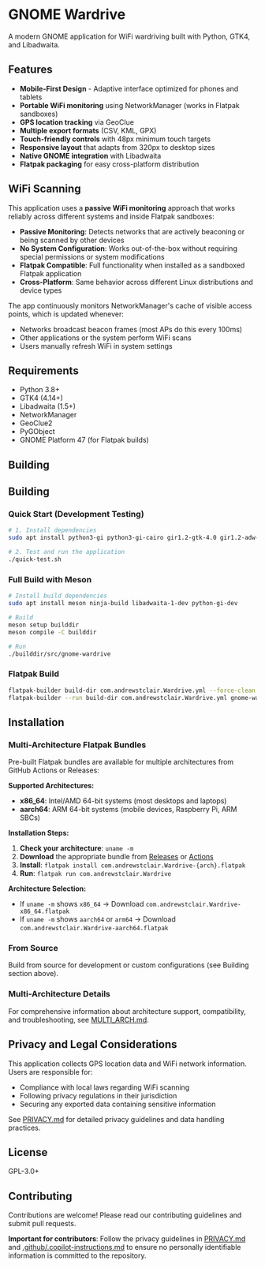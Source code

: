 # GNOME Wardrive

A modern GNOME application for WiFi wardriving built with Python, GTK4, and Libadwaita.

## Features

- **Mobile-First Design** - Adaptive interface optimized for phones and tablets
- **Portable WiFi monitoring** using NetworkManager (works in Flatpak sandboxes)
- **GPS location tracking** via GeoClue
- **Multiple export formats** (CSV, KML, GPX)
- **Touch-friendly controls** with 48px minimum touch targets
- **Responsive layout** that adapts from 320px to desktop sizes
- **Native GNOME integration** with Libadwaita
- **Flatpak packaging** for easy cross-platform distribution

## WiFi Scanning

This application uses a **passive WiFi monitoring** approach that works reliably across different systems and inside Flatpak sandboxes:

- **Passive Monitoring**: Detects networks that are actively beaconing or being scanned by other devices
- **No System Configuration**: Works out-of-the-box without requiring special permissions or system modifications  
- **Flatpak Compatible**: Full functionality when installed as a sandboxed Flatpak application
- **Cross-Platform**: Same behavior across different Linux distributions and device types

The app continuously monitors NetworkManager's cache of visible access points, which is updated whenever:
- Networks broadcast beacon frames (most APs do this every 100ms)
- Other applications or the system perform WiFi scans
- Users manually refresh WiFi in system settings

## Requirements

- Python 3.8+
- GTK4 (4.14+)
- Libadwaita (1.5+)
- NetworkManager
- GeoClue2
- PyGObject
- GNOME Platform 47 (for Flatpak builds)

## Building

## Building

### Quick Start (Development Testing)

```bash
# 1. Install dependencies
sudo apt install python3-gi python3-gi-cairo gir1.2-gtk-4.0 gir1.2-adw-1 gir1.2-nm-1.0 gir1.2-geoclue-2.0 python3-gpxpy

# 2. Test and run the application
./quick-test.sh
```

### Full Build with Meson

```bash
# Install build dependencies
sudo apt install meson ninja-build libadwaita-1-dev python-gi-dev

# Build
meson setup builddir
meson compile -C builddir

# Run
./builddir/src/gnome-wardrive
```

### Flatpak Build

```bash
flatpak-builder build-dir com.andrewstclair.Wardrive.yml --force-clean
flatpak-builder --run build-dir com.andrewstclair.Wardrive.yml gnome-wardrive
```

## Installation

### Multi-Architecture Flatpak Bundles

Pre-built Flatpak bundles are available for multiple architectures from GitHub Actions or Releases:

**Supported Architectures:**
- **x86_64**: Intel/AMD 64-bit systems (most desktops and laptops)
- **aarch64**: ARM 64-bit systems (mobile devices, Raspberry Pi, ARM SBCs)

**Installation Steps:**
1. **Check your architecture**: `uname -m`
2. **Download** the appropriate bundle from [Releases](https://github.com/andrew-stclair/gnome-wardrive/releases) or [Actions](https://github.com/andrew-stclair/gnome-wardrive/actions)
3. **Install**: `flatpak install com.andrewstclair.Wardrive-{arch}.flatpak` 
4. **Run**: `flatpak run com.andrewstclair.Wardrive`

**Architecture Selection:**
- If `uname -m` shows `x86_64` → Download `com.andrewstclair.Wardrive-x86_64.flatpak`
- If `uname -m` shows `aarch64` or `arm64` → Download `com.andrewstclair.Wardrive-aarch64.flatpak`

### From Source

Build from source for development or custom configurations (see Building section above).

### Multi-Architecture Details

For comprehensive information about architecture support, compatibility, and troubleshooting, see [MULTI_ARCH.md](MULTI_ARCH.md).

## Privacy and Legal Considerations

This application collects GPS location data and WiFi network information. Users are responsible for:
- Compliance with local laws regarding WiFi scanning
- Following privacy regulations in their jurisdiction
- Securing any exported data containing sensitive information

See [PRIVACY.md](PRIVACY.md) for detailed privacy guidelines and data handling practices.

## License

GPL-3.0+

## Contributing

Contributions are welcome! Please read our contributing guidelines and submit pull requests.

**Important for contributors**: Follow the privacy guidelines in [PRIVACY.md](PRIVACY.md) and [.github/.copilot-instructions.md](.github/.copilot-instructions.md) to ensure no personally identifiable information is committed to the repository.